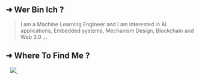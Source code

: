 ## ➜  Wer Bin Ich ?
  
>  I am a Machine Learning Engineer and I am interested in AI applications, Embedded systems, Mechanism Design, Blockchain and Web 3.0 ...
</div>

## ➜ Where To Find Me ?
<p align='center'>
<p align='left'>
  <!-- <a href="https://www.facebook.com/lion.abderrazak10/">
    <img src="https://img.shields.io/badge/facebook-%231877F2.svg?&style=for-the-badge&logo=facebook&logoColor=white" /> -->
  </a>&nbsp;&nbsp;
  <a href="https://www.linkedin.com/in/abderrazzak-bajjou/">
    <img src="https://img.shields.io/badge/linkedin-%230077B5.svg?&style=for-the-badge&logo=linkedin&logoColor=white" />
  </a>&nbsp;&nbsp;
 
</p>

